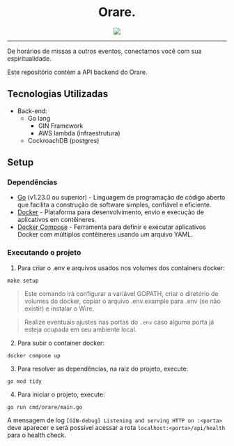 <h1 align="center">Orare.</h1>

<p align="center"><img src="https://github.com/user-attachments/assets/75aef21c-0e96-420f-8f87-ab2f52d07cff"></img></p>

---

De horários de missas a outros eventos, conectamos você com sua espiritualidade.

Este repositório contém a API backend do Orare.

## Tecnologias Utilizadas

- Back-end:
  - Go lang
    - GIN Framework
    - AWS lambda (infraestrutura)
  - CockroachDB (postgres)

## Setup

### Dependências
- [Go](https://go.dev/) (v1.23.0 ou superior) - Linguagem de programação de código aberto que facilita a construção de software simples, confiável e eficiente.
- [Docker](https://www.docker.com/) - Plataforma para desenvolvimento, envio e execução de aplicativos em contêineres.
- [Docker Compose](https://docs.docker.com/compose/) - Ferramenta para definir e executar aplicativos Docker com múltiplos contêineres usando um arquivo YAML.


### Executando o projeto

1. Para criar o .env e arquivos usados nos volumes dos containers docker:
```
make setup
```

> Este comando irá configurar a variável GOPATH, criar o diretório de volumes do docker, copiar o arquivo .env.example para .env (se não existir) e instalar o Wire.

> Realize eventuais ajustes nas portas do `.env` caso alguma porta já esteja ocupada em seu ambiente local.

2. Para subir o container docker:
```
docker compose up
```

3. Para resolver as dependências, na raiz do projeto, execute:

```
go mod tidy
```

4. Para iniciar o projeto, execute:

```
go run cmd/orare/main.go
```

A mensagem de log `[GIN-debug] Listening and serving HTTP on :<porta>` deve aparecer e será possível acessar a rota `localhost:<porta>/api/health` para o health check.


